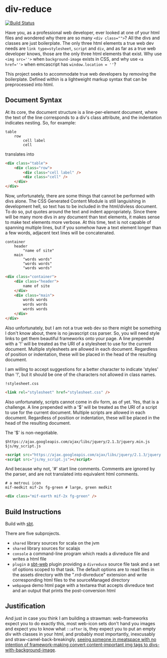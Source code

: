 # div-reduce

[![Build Status](https://travis-ci.org/rayrobdod/div-reduce.svg?branch=master)](https://travis-ci.org/rayrobdod/div-reduce)


Have you, as a professional web developer, ever looked at one of your html files
and wondered why there are so many `<div class="">`? All the divs and classes
are just boilerplate. The only three html elements a true web dev needs are
`link type=stylesheet`, `script` and `div`, and as far as a true web developer
knows, those are the only three html elements that exist. Why use `<img src=''>`
when `background-image` exists in CSS, and why use `<a href=''>` when emcascript
has `window.location = ''`? 

This project seeks to accommodate true web developers by removing the boilerplate.
Defined within is a lightweight markup syntax that can be preprocessed into
html. 

## Document Syntax

At its core, the document structure is a line-per-element document, where the
text of the line corresponds to a div's class attribute, and the indentation
indicates nesting. So, for example:

```
table
	row
		cell label
		cell
```

translates into

```html
<div class="table">
	<div class="row">
		<div class="cell label" />
		<div class="cell" />
	</div>
</div>
```

Now, unfortunately, there are some things that cannot be performed with divs
alone. The CSS Generated Content Module is still languishing in development hell,
so text has to be included in the html/divless document. To do so, put quotes
around the text and indent appropriately. Since there will be many more divs in
any document than text elements, it makes sense to make text elements more
verbose. At this time, text is not capable of spanning multiple lines, but if
you somehow have a text element longer than a few words, adjacent text lines
will be concatenated.

```
container
	header
		"name of site"
	main
		"words words"
		"words words"
		"words words"
```

```html
<div class="container">
	<div class="header">
		name of site
	</div>
	<div class="main">
		words words
		words words
		words words
	</div>
</div>
```

Also unfortunately, but I am not a true web dev so there might be something I
don't know about, there is no javascript css parser. So, you will need style
links to get them beautiful frameworks onto your page. A line prepended with a
'!' will be treated as the URI of a stylesheet to use for the current document.
Multiple stylesheets are allowed in each document. Regardless of position or
indentation, these will be placed in the head of the resulting document.

I am willing to accept suggestions for a better character to indicate 'styles'
than '!', but it should be one of the characters not allowed in class names.

```
!stylesheet.css
```

```html
<link rel="stylesheet" href="stylesheet.css" />
```

Also unfortunately, scripts cannot come in div form, as of yet. Yes, that is a
challenge. A line prepended with a '$' will be treated as the URI of a script to
use for the current document. Multiple scripts are allowed in each document.
Regardless of position or indentation, these will be placed in the head of the
resulting document.

The '$' is non-negotiable.

```
$https://ajax.googleapis.com/ajax/libs/jquery/2.1.3/jquery.min.js
$js/my_script.js
```

```html
<script src="https://ajax.googleapis.com/ajax/libs/jquery/2.1.3/jquery.min.js"></script>
<script src="js/my_script.js"></script>
```

And because why not, '#' start line comments. Comments are ignored by the
parser, and are not translated into equivalent html comments.

```
# a metroui icon
mif-medkit mif-2x fg-green # large, green medkit
```

```html
<div class="mif-earth mif-2x fg-green" />
```

## Build Instructions

Build with [sbt](http://www.scala-sbt.org/).

There are five subprojects.
* `shared` library sources for scala on the jvm
* `shared` library sources for scalajs
* `console` a command-line program which reads a divreduce file and writes a
  html file
* `plugin` a [sbt-web](https://github.com/sbt/sbt-web) plugin providing a
  `divreduce` source file task and a set of options scoped to that task. The
  default options are to read files in the assets directory with the
  ".rrd-divreduce" extension and write corresponding html files to the
  sourceManaged directory
* `webpage`a demo html page with a textarea that accepts divreduce text and an
  output that prints the post-conversion html

## Justification

And just in case you think I am building a strawman: web-frameworks expect you
to do exactly this, most web-icon sets don't hand you images and expect you to
know what `::after` is, they expect you to put an empty div with classes in your
html, and probably most importantly, inexcusably and straw-camel-back-breakingly,
[seeing someone in meatspace with no intention of framework-making convert
content-important img tags to divs-with-background-image](https://github.com/dxa4481/Veyebrations_website/commit/30366b1b7b830dbfdad52efd172d760d084d28d7).
